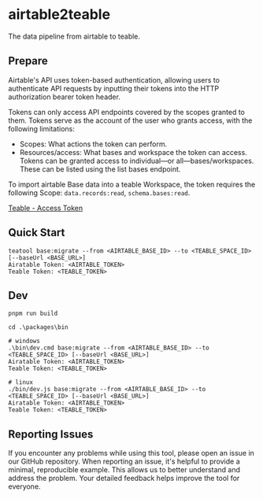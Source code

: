 # airtable2teable

The data pipeline from airtable to teable.

## Prepare

Airtable's API uses token-based authentication, allowing users to authenticate API requests by inputting their tokens
into the HTTP authorization bearer token header.

Tokens can only access API endpoints covered by the scopes granted to them. Tokens serve as the account of the user who
grants access, with the following limitations:

- Scopes: What actions the token can perform.
- Resources/access: What bases and workspace the token can access. Tokens can be granted access to individual—or
  all—bases/workspaces. These can be listed using the list bases endpoint.

To import airtable Base data into a teable Workspace, the token requires the following
Scope: `data.records:read`, `schema.bases:read`.

[Teable - Access Token](https://help.teable.io/developer/api/access-token)

## Quick Start

```shell
teatool base:migrate --from <AIRTABLE_BASE_ID> --to <TEABLE_SPACE_ID> [--baseUrl <BASE_URL>]
Airatable Token: <AIRTABLE_TOKEN>
Teable Token: <TEABLE_TOKEN>
```
## Dev

```shell
pnpm run build

cd .\packages\bin

# windows
.\bin\dev.cmd base:migrate --from <AIRTABLE_BASE_ID> --to <TEABLE_SPACE_ID> [--baseUrl <BASE_URL>]
Airatable Token: <AIRTABLE_TOKEN>
Teable Token: <TEABLE_TOKEN>

# linux
./bin/dev.js base:migrate --from <AIRTABLE_BASE_ID> --to <TEABLE_SPACE_ID> [--baseUrl <BASE_URL>]
Airatable Token: <AIRTABLE_TOKEN>
Teable Token: <TEABLE_TOKEN>
```

## Reporting Issues

If you encounter any problems while using this tool, please open an issue in our GitHub repository. When reporting an issue, it's helpful to provide a minimal, reproducible example. This allows us to better understand and address the problem. Your detailed feedback helps improve the tool for everyone.
